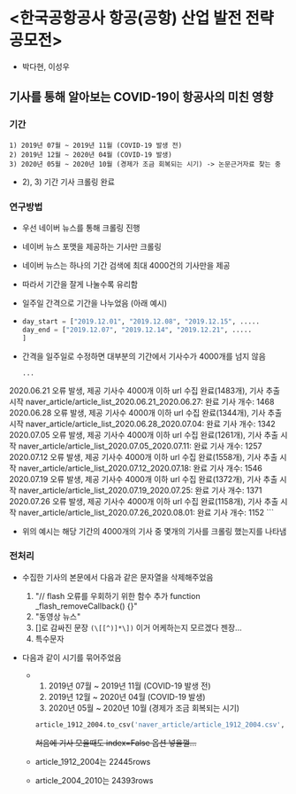 # <한국공항공사 항공(공항) 산업 발전 전략 공모전>

- 박다현, 이성우


## 기사를 통해 알아보는 COVID-19이 항공사의 미친 영향


### 기간
    1) 2019년 07월 ~ 2019년 11월 (COVID-19 발생 전)
    2) 2019년 12월 ~ 2020년 04월 (COVID-19 발생)
    3) 2020년 05월 ~ 2020년 10월 (경제가 조금 회복되는 시기) -> 논문근거자료 찾는 중


- 2), 3) 기간 기사 크롤링 완료


### 연구방법

- 우선 네이버 뉴스를 통해 크롤링 진행
- 네이버 뉴스 포맷을 제공하는 기사만 크롤링
- 네이버 뉴스는 하나의 기간 검색에 최대 4000건의 기사만을 제공
- 따라서 기간을 잘게 나눌수록 유리함
- 일주일 간격으로 기간을 나누었음 (아래 예시)
- 
    ```python
    day_start = ["2019.12.01", "2019.12.08", "2019.12.15", .....
    day_end = ["2019.12.07", "2019.12.14", "2019.12.21", .....
    ]
    ```

- 간격을 일주일로 수정하면 대부분의 기간에서 기사수가 4000개를 넘지 않음
    ```
    ...
2020.06.21 오류 발생, 제공 기사수 4000개 이하
url 수집 완료(1483개), 기사 추출 시작
naver_article/article_list_2020.06.21_2020.06.27: 완료
기사 개수: 1468
2020.06.28 오류 발생, 제공 기사수 4000개 이하
url 수집 완료(1344개), 기사 추출 시작
naver_article/article_list_2020.06.28_2020.07.04: 완료
기사 개수: 1342
2020.07.05 오류 발생, 제공 기사수 4000개 이하
url 수집 완료(1261개), 기사 추출 시작
naver_article/article_list_2020.07.05_2020.07.11: 완료
기사 개수: 1257
2020.07.12 오류 발생, 제공 기사수 4000개 이하
url 수집 완료(1558개), 기사 추출 시작
naver_article/article_list_2020.07.12_2020.07.18: 완료
기사 개수: 1546
2020.07.19 오류 발생, 제공 기사수 4000개 이하
url 수집 완료(1372개), 기사 추출 시작
naver_article/article_list_2020.07.19_2020.07.25: 완료
기사 개수: 1371
2020.07.26 오류 발생, 제공 기사수 4000개 이하
url 수집 완료(1158개), 기사 추출 시작
naver_article/article_list_2020.07.26_2020.08.01: 완료
기사 개수: 1152
    ```
- 위의 예시는 해당 기간의 4000개의 기사 중 몇개의 기사를 크롤링 했는지를 나타냄

### 전처리

- 수집한 기사의 본문에서 다음과 같은 문자열을 삭제해주었음
    1. "// flash 오류를 우회하기 위한 함수 추가 function _flash_removeCallback() {}" 
    2. "동영상 뉴스"
    3. []로 감싸진 문장 `(\[[^)]*\])` 이거 어케하는지 모르겠다 젠장...
    4. 특수문자

- 다음과 같이 시기를 묶어주었음
  - 1) 2019년 07월 ~ 2019년 11월 (COVID-19 발생 전)
    1) 2019년 12월 ~ 2020년 04월 (COVID-19 발생)
    2) 2020년 05월 ~ 2020년 10월 (경제가 조금 회복되는 시기) 

    ```python
    article_1912_2004.to_csv('naver_article/article_1912_2004.csv', encoding='utf-8-sig', index=False)
    ```
    ~~처음에 기사 모을때도 index=False 옵션 넣을껄...~~

  - article_1912_2004는 22445rows
  - article_2004_2010는 24393rows